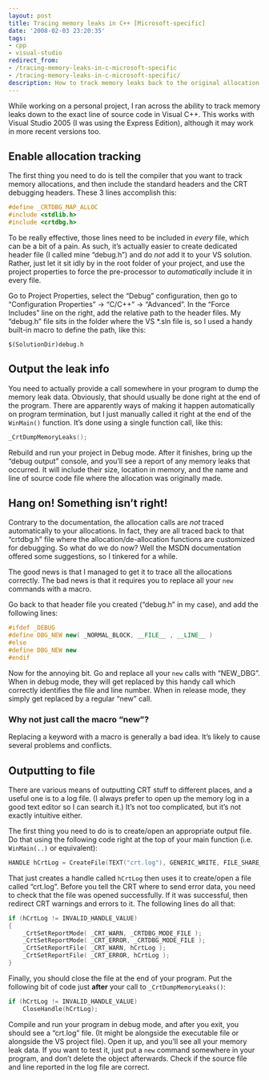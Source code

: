 ```yaml
---
layout: post
title: Tracing memory leaks in C++ [Microsoft-specific]
date: '2008-02-03 23:20:35'
tags:
- cpp
- visual-studio
redirect_from:
- /tracing-memory-leaks-in-c-microsoft-specific
- /tracing-memory-leaks-in-c-microsoft-specific/
description: How to track memory leaks back to the original allocation in C++ using Visual Studio.
---
```


While working on a personal project, I ran across the ability to track memory leaks down to the exact line of source code in Visual C++. This works with Visual Studio 2005 (I was using the Express Edition), although it may work in more recent versions too.

## Enable allocation tracking

The first thing you need to do is tell the compiler that you want to track memory allocations, and then include the standard headers and the CRT debugging headers. These 3 lines accomplish this:

```cpp
#define _CRTDBG_MAP_ALLOC
#include <stdlib.h>
#include <crtdbg.h>
```

To be really effective, those lines need to be included in _every_ file, which can be a bit of a pain. As such, it’s actually easier to create dedicated header file (I called mine “debug.h”) and do _not_ add it to your VS solution. Rather, just let it sit idly by in the root folder of your project, and use the project properties to force the pre-processor to _automatically_ include it in every file.

Go to Project Properties, select the “Debug” configuration, then go to “Configuration Properties” -\> “C/C++” -\> “Advanced”. In the “Force Includes” line on the right, add the relative path to the header files. My “debug.h” file sits in the folder where the VS \*.sln file is, so I used a handy built-in macro to define the path, like this:

```
$(SolutionDir)debug.h
```

## Output the leak info

You need to actually provide a call somewhere in your program to dump the memory leak data. Obviously, that should usually be done right at the end of the program. There are apparently ways of making it happen automatically on program termination, but I just manually called it right at the end of the `WinMain()` function. It’s done using a single function call, like this:

```cpp
_CrtDumpMemoryLeaks();
```

Rebuild and run your project in Debug mode. After it finishes, bring up the “debug output” console, and you’ll see a report of any memory leaks that occurred. It will include their size, location in memory, and the name and line of source code file where the allocation was originally made.

## Hang on! Something isn’t right!

Contrary to the documentation, the allocation calls are _not_ traced automatically to your allocations. In fact, they are all traced back to that “crtdbg.h” file where the allocation/de-allocation functions are customized for debugging. So what do we do now? Well the MSDN documentation offered some suggestions, so I tinkered for a while.

The good news is that I managed to get it to trace all the allocations correctly. The bad news is that it requires you to replace all your `new` commands with a macro.

Go back to that header file you created (“debug.h” in my case), and add the following lines:

```cpp
#ifdef _DEBUG
#define DBG_NEW new( _NORMAL_BLOCK, __FILE__ , __LINE__ )
#else
#define DBG_NEW new
#endif
```

Now for the annoying bit. Go and replace all your `new` calls with “NEW\_DBG”. When in debug mode, they will get replaced by this handy call which correctly identifies the file and line number. When in release mode, they simply get replaced by a regular “new” call.

### Why not just call the macro “new”?

Replacing a keyword with a macro is generally a bad idea. It’s likely to cause several problems and conflicts.

## Outputting to file

There are various means of outputting CRT stuff to different places, and a useful one is to a log file. (I always prefer to open up the memory log in a good text editor so I can search it.) It’s not too complicated, but it’s not exactly intuitive either.

The first thing you need to do is to create/open an appropriate output file. Do that using the following code right at the top of your main function (i.e. `WinMain(..)` or equivalent):

```cpp
HANDLE hCrtLog = CreateFile(TEXT("crt.log"), GENERIC_WRITE, FILE_SHARE_WRITE, NULL, CREATE_ALWAYS, FILE_ATTRIBUTE_NORMAL, NULL);
```

That just creates a handle called `hCrtLog` then uses it to create/open a file called “crt.log”. Before you tell the CRT where to send error data, you need to check that the file was opened successfully. If it was successful, then redirect CRT warnings and errors to it. The following lines do all that:

```cpp
if (hCrtLog != INVALID_HANDLE_VALUE)
{
    _CrtSetReportMode( _CRT_WARN, _CRTDBG_MODE_FILE );
    _CrtSetReportMode( _CRT_ERROR, _CRTDBG_MODE_FILE );
    _CrtSetReportFile( _CRT_WARN, hCrtLog );
    _CrtSetReportFile( _CRT_ERROR, hCrtLog );
}
```

Finally, you should close the file at the end of your program. Put the following bit of code just **after** your call to `_CrtDumpMemoryLeaks()`:

```cpp
if (hCrtLog != INVALID_HANDLE_VALUE)
    CloseHandle(hCrtLog);
```

Compile and run your program in debug mode, and after you exit, you should see a “crt.log” file. (It might be alongside the executable file or alongside the VS project file). Open it up, and you’ll see all your memory leak data. If you want to test it, just put a `new` command somewhere in your program, and don’t delete the object afterwards. Check if the source file and line reported in the log file are correct.
